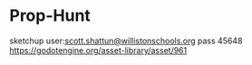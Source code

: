# Prop-Hunt

sketchup 
user:scott.shattun@willistonschools.org
pass 45648
https://godotengine.org/asset-library/asset/961
